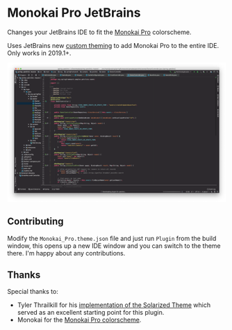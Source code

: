 # Monokai Pro JetBrains

Changes your JetBrains IDE to fit the [Monokai Pro](monokai.pro) colorscheme.

Uses JetBrains new [custom theming](https://blog.jetbrains.com/idea/2019/03/brighten-up-your-day-add-color-to-intellij-idea/) to add Monokai Pro to the entire IDE. Only works in 2019.1+.

![Image showing what Monokai Pro looks like](resources/screenshots/example.png)

## Contributing

Modify the `Monokai_Pro.theme.json` file and just run `Plugin` from the build window,
this opens up a new IDE window and you can switch to the theme there.
I'm happy about any contributions.

## Thanks

Special thanks to:

* Tyler Thrailkill for his [implementation of the Solarized 
Theme](https://plugins.jetbrains.com/plugin/12112-solarized-theme) which served as 
an excellent starting point for this plugin.
* Monokai for the [Monokai Pro colorscheme](monokai.pro).
